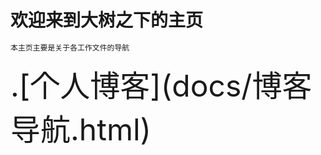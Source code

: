 <h1 size=50 > 欢迎来到大树之下的主页</h1>


```markdown
本主页主要是关于各工作文件的导航
```

<link rel="icon" type="image/x-icon" href="tree.ico"/>
<font size=30>
.[个人博客](docs/博客导航.html)
</font>